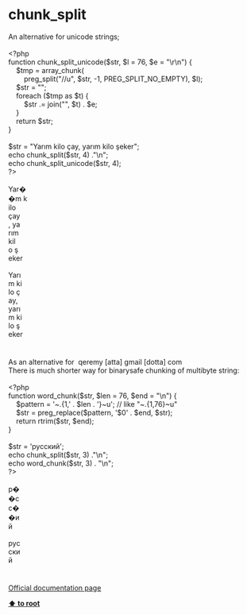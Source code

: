 # chunk_split




<div class="phpcode"><span class="html">
An alternative for unicode strings;<br><br><span class="default">&lt;?php<br></span><span class="keyword">function </span><span class="default">chunk_split_unicode</span><span class="keyword">(</span><span class="default">$str</span><span class="keyword">, </span><span class="default">$l </span><span class="keyword">= </span><span class="default">76</span><span class="keyword">, </span><span class="default">$e </span><span class="keyword">= </span><span class="string">&quot;\r\n&quot;</span><span class="keyword">) {<br>&#xA0; &#xA0; </span><span class="default">$tmp </span><span class="keyword">= </span><span class="default">array_chunk</span><span class="keyword">(<br>&#xA0; &#xA0; &#xA0; &#xA0; </span><span class="default">preg_split</span><span class="keyword">(</span><span class="string">&quot;//u&quot;</span><span class="keyword">, </span><span class="default">$str</span><span class="keyword">, -</span><span class="default">1</span><span class="keyword">, </span><span class="default">PREG_SPLIT_NO_EMPTY</span><span class="keyword">), </span><span class="default">$l</span><span class="keyword">);<br>&#xA0; &#xA0; </span><span class="default">$str </span><span class="keyword">= </span><span class="string">&quot;&quot;</span><span class="keyword">;<br>&#xA0; &#xA0; foreach (</span><span class="default">$tmp </span><span class="keyword">as </span><span class="default">$t</span><span class="keyword">) {<br>&#xA0; &#xA0; &#xA0; &#xA0; </span><span class="default">$str </span><span class="keyword">.= </span><span class="default">join</span><span class="keyword">(</span><span class="string">&quot;&quot;</span><span class="keyword">, </span><span class="default">$t</span><span class="keyword">) . </span><span class="default">$e</span><span class="keyword">;<br>&#xA0; &#xA0; }<br>&#xA0; &#xA0; return </span><span class="default">$str</span><span class="keyword">;<br>}<br><br></span><span class="default">$str </span><span class="keyword">= </span><span class="string">&quot;Yar&#x131;m kilo &#xE7;ay, yar&#x131;m kilo &#x15F;eker&quot;</span><span class="keyword">;<br>echo </span><span class="default">chunk_split</span><span class="keyword">(</span><span class="default">$str</span><span class="keyword">, </span><span class="default">4</span><span class="keyword">) .</span><span class="string">&quot;\n&quot;</span><span class="keyword">;<br>echo </span><span class="default">chunk_split_unicode</span><span class="keyword">(</span><span class="default">$str</span><span class="keyword">, </span><span class="default">4</span><span class="keyword">);<br></span><span class="default">?&gt;<br></span><br>Yar&#xFFFD;<br>&#xFFFD;m k<br>ilo <br>&#xE7;ay<br>, ya<br>r&#x131;m<br> kil<br>o &#x15F;<br>eker<br><br>Yar&#x131;<br>m ki<br>lo &#xE7;<br>ay, <br>yar&#x131;<br>m ki<br>lo &#x15F;<br>eker</span>
</div>
  

#


<div class="phpcode"><span class="html">
As an alternative for&#xA0; qeremy [atta] gmail [dotta] com<br>There is much shorter way for binarysafe chunking of multibyte string:<br><br><span class="default">&lt;?php<br></span><span class="keyword">function </span><span class="default">word_chunk</span><span class="keyword">(</span><span class="default">$str</span><span class="keyword">, </span><span class="default">$len </span><span class="keyword">= </span><span class="default">76</span><span class="keyword">, </span><span class="default">$end </span><span class="keyword">= </span><span class="string">&quot;\n&quot;</span><span class="keyword">) {<br>&#xA0; &#xA0; </span><span class="default">$pattern </span><span class="keyword">= </span><span class="string">&apos;~.{1,&apos; </span><span class="keyword">. </span><span class="default">$len </span><span class="keyword">. </span><span class="string">&apos;}~u&apos;</span><span class="keyword">; </span><span class="comment">// like &quot;~.{1,76}~u&quot;<br>&#xA0; &#xA0; </span><span class="default">$str </span><span class="keyword">= </span><span class="default">preg_replace</span><span class="keyword">(</span><span class="default">$pattern</span><span class="keyword">, </span><span class="string">&apos;$0&apos; </span><span class="keyword">. </span><span class="default">$end</span><span class="keyword">, </span><span class="default">$str</span><span class="keyword">);<br>&#xA0; &#xA0; return </span><span class="default">rtrim</span><span class="keyword">(</span><span class="default">$str</span><span class="keyword">, </span><span class="default">$end</span><span class="keyword">);<br>}<br><br></span><span class="default">$str </span><span class="keyword">= </span><span class="string">&apos;&#x440;&#x443;&#x441;&#x441;&#x43A;&#x438;&#x439;&apos;</span><span class="keyword">;<br>echo </span><span class="default">chunk_split</span><span class="keyword">(</span><span class="default">$str</span><span class="keyword">, </span><span class="default">3</span><span class="keyword">) .</span><span class="string">&quot;\n&quot;</span><span class="keyword">;<br>echo </span><span class="default">word_chunk</span><span class="keyword">(</span><span class="default">$str</span><span class="keyword">, </span><span class="default">3</span><span class="keyword">) . </span><span class="string">&quot;\n&quot;</span><span class="keyword">;<br></span><span class="default">?&gt;<br></span><br>&#x440;&#xFFFD;<br>&#xFFFD;&#x441;<br>&#x441;&#xFFFD;<br>&#xFFFD;&#x438;<br>&#x439;<br><br>&#x440;&#x443;&#x441;<br>&#x441;&#x43A;&#x438;<br>&#x439;</span>
</div>
  

#

[Official documentation page](https://www.php.net/manual/en/function.chunk-split.php)

**[⬆ to root](/)**